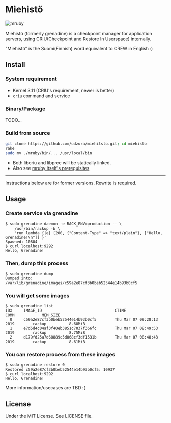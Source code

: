 # Miehistö

![mruby](https://github.com/udzura/miehisto/workflows/Ruby/badge.svg)

Miehistö (formerly grenadine) is a checkpoint manager for application servers, using CRIU(Checkpoint and Restore In Userspace) internally.

"Miehistö" is the Suomi(Finnish) word equivalent to CREW in English :)

## Install

### System requirement

* Kernel 3.11 (CRIU's requirement, newer is better)
* `criu` command and service

### Binary/Package

TODO...

### Build from source

```bash
git clone https://github.com/udzura/miehitsto.git; cd miehisto
rake
sudo mv ./mruby/bin/... /usr/local/bin
```

* Both libcriu and libprce will be statically linked.
* Also see [mruby itself's prerequisites](https://github.com/mruby/mruby/blob/master/doc/guides/compile.md#prerequisites)

----

Instructions below are for former versions. Rewrite is required.

## Usage

### Create service via grenadine

```console
$ sudo grenadine daemon -e RACK_ENV=production -- \
    /usr/bin/rackup -b \
    'run lambda {|e| [200, {"Content-Type" => "text/plain"}, ["Hello, Grenadine!\n"]] }'
Spawned: 10804
$ curl localhost:9292
Hello, Grenadine!
```

### Then, dump this process

```console
$ sudo grenadine dump
Dumped into: /var/lib/grenadine/images/c59a2e87cf3b0beb52544e14b93b0cf5
```

### You will get some images

```console
$ sudo grenadine list
IDX     IMAGE_ID                                CTIME                           COMM            MEM_SIZE
  0     c59a2e87cf3b0beb52544e14b93b0cf5        Thu Mar 07 09:28:13 2019        rackup          8.68MiB 
  1     e7d5d4c04af3f40eb3851c7037f366fc        Thu Mar 07 08:49:53 2019        rackup          8.75MiB 
  2     d179fd25a7d68889c5d068cf3df1531b        Thu Mar 07 08:48:43 2019        rackup          8.61MiB
```

### You can restore process from these images

```console
$ sudo grenadine restore 0
Restored c59a2e87cf3b0beb52544e14b93b0cf5: 10937
$ curl localhost:9292
Hello, Grenadine!
```

More information/usecases are TBD :(

## License

Under the MIT License. See LICENSE file.
